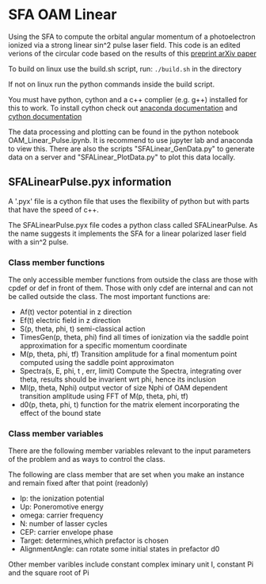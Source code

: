 # SFA OAM Linear
Using the SFA to compute the orbital angular momentum of a photoelectron ionized via a strong linear sin^2 pulse laser field. This code is an edited verions of the circular code based on the results of this [preprint arXiv paper](https://arxiv.org/abs/2102.07453)

To build on linux use the build.sh script, run:
`./build.sh` in the directory

If not on linux run the python commands inside the build script.

You must have python, cython and a c++ complier (e.g. g++) installed for this to work.
To install cython check out [anaconda documentation](https://anaconda.org/anaconda/cython) and [cython documentation](https://cython.readthedocs.io/en/latest/src/quickstart/install.html)


The data processing and plotting can be found in the python notebook OAM_Linear_Pulse.ipynb. It is recommend to use jupyter lab and anaconda to view this. There are also the scripts "SFALinear_GenData.py" to generate data on a server and "SFALinear_PlotData.py" to plot this data locally.

## SFALinearPulse.pyx information
A '.pyx' file is a cython file that uses the flexibility of python but with parts that have the speed of c++.

The SFALinearPulse.pyx file codes a python class called SFALinearPulse. As the name suggests it implements the SFA for a linear polarized laser field with a sin^2 pulse.

### Class member functions
The only accessible member functions from outside the class are those with cpdef  or def in front of them. Those with only cdef are internal and can not be called outside the class. The most important functions are:

- Af(t) vector potential in z direction
- Ef(t) electric field in z direction
- S(p, theta, phi, t) semi-classical action
- TimesGen(p, theta, phi) find all times of ionization via the saddle point approximation for a specific momentum coordinate
- M(p, theta, phi, tf) Transition amplitude for a final momentum point computed using the saddle point approximaton
- Spectra(s, E, phi,  t , err, limit) Compute the Spectra, integrating over theta, results should be invarient wrt phi, hence its inclusion
- Ml(p, theta, Nphi) output vector of size Nphi of OAM dependent transition amplitude using FFT of M(p, theta, phi, tf)
- d0(p, theta, phi, t) function for the matrix element incorporating the effect of the bound state

### Class member variables
There are the following member variables relevant to the input parameters of the problem and as ways to control the class.

The following are class member that are set when you make an instance and remain fixed after that point (readonly)

- Ip: the ionization potential
- Up: Poneromotive energy
- omega: carrier frequency
- N: number of lasser cycles
- CEP: carrier envelope phase
- Target: determines,which prefactor is chosen
- AlignmentAngle: can rotate some initial states in prefactor d0


Other member varibles include
constant complex iminary unit I, constant Pi and the square root of Pi
